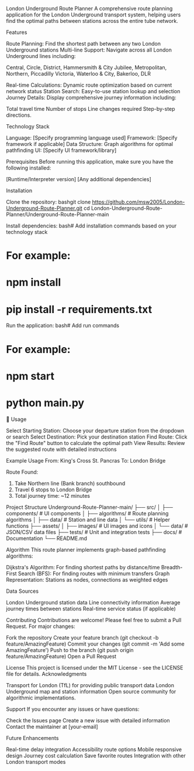 London Underground Route Planner
A comprehensive route planning application for the London Underground transport system, helping users find the optimal paths between stations across the entire tube network.

Features

Route Planning: Find the shortest path between any two London Underground stations
Multi-line Support: Navigate across all London Underground lines including:

Central, Circle, District, Hammersmith & City
Jubilee, Metropolitan, Northern, Piccadilly
Victoria, Waterloo & City, Bakerloo, DLR


Real-time Calculations: Dynamic route optimization based on current network status
Station Search: Easy-to-use station lookup and selection
Journey Details: Display comprehensive journey information including:

Total travel time
Number of stops
Line changes required
Step-by-step directions.



Technology Stack

Language: [Specify programming language used]
Framework: [Specify framework if applicable]
Data Structure: Graph algorithms for optimal pathfinding
UI: [Specify UI framework/library]

Prerequisites
Before running this application, make sure you have the following installed:

[Runtime/Interpreter version]
[Any additional dependencies]

Installation

Clone the repository:
bashgit clone https://github.com/msw2005/London-Underground-Route-Planner.git
cd London-Underground-Route-Planner/Underground-Route-Planner-main

Install dependencies:
bash# Add installation commands based on your technology stack
# For example:
# npm install
# pip install -r requirements.txt

Run the application:
bash# Add run commands
# For example:
# npm start
# python main.py


📖 Usage

Select Starting Station: Choose your departure station from the dropdown or search
Select Destination: Pick your destination station
Find Route: Click the "Find Route" button to calculate the optimal path
View Results: Review the suggested route with detailed instructions

Example Usage
From: King's Cross St. Pancras
To: London Bridge

Route Found:
1. Take Northern line (Bank branch) southbound
2. Travel 6 stops to London Bridge
3. Total journey time: ~12 minutes

Project Structure
Underground-Route-Planner-main/
├── src/
│   ├── components/          # UI components
│   ├── algorithms/          # Route planning algorithms
│   ├── data/               # Station and line data
│   └── utils/              # Helper functions
├── assets/
│   ├── images/             # UI images and icons
│   └── data/               # JSON/CSV data files
├── tests/                  # Unit and integration tests
├── docs/                   # Documentation
└── README.md

Algorithm
This route planner implements graph-based pathfinding algorithms:

Dijkstra's Algorithm: For finding shortest paths by distance/time
Breadth-First Search (BFS): For finding routes with minimum transfers
Graph Representation: Stations as nodes, connections as weighted edges

Data Sources

London Underground station data
Line connectivity information
Average journey times between stations
Real-time service status (if applicable)

Contributing
Contributions are welcome! Please feel free to submit a Pull Request. For major changes:

Fork the repository
Create your feature branch (git checkout -b feature/AmazingFeature)
Commit your changes (git commit -m 'Add some AmazingFeature')
Push to the branch (git push origin feature/AmazingFeature)
Open a Pull Request

License
This project is licensed under the MIT License - see the LICENSE file for details.
 Acknowledgments

Transport for London (TfL) for providing public transport data
London Underground map and station information
Open source community for algorithmic implementations.

Support
If you encounter any issues or have questions:

Check the Issues page
Create a new issue with detailed information
Contact the maintainer at [your-email]

Future Enhancements

 Real-time delay integration
 Accessibility route options
 Mobile responsive design
 Journey cost calculation
 Save favorite routes
 Integration with other London transport modes


